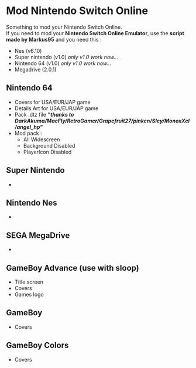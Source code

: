 # Mod Nintendo Switch Online
Something to mod your Nintendo Switch Online.  
If you need to mod your __Nintendo Switch Online Emulator__, use the __script made by Markus95__ and you need this :
* Nes (v6.10)
* Super nintendo (v1.0) _only v1.0 work now..._
* Nintendo 64 (v1.0) _only v1.0 work now..._
* Megadrive (2.0.1)

## Nintendo 64
* Covers for USA/EUR/JAP game
* Details Art for USA/EUR/JAP game
* Pack .dtz file ___"thanks to DarkAkuma/MacFly/RetroGamer/Grapefruit27/pinken/Sley/MonoxXel/angel_hp"___
* Mod pack :
  * All Widescreen
  * Background Disabled
  * PlayerIcon Disabled

## Super Nintendo
*

## Nintendo Nes
*

## SEGA MegaDrive
*

## GameBoy Advance (use with sloop)
* Title screen
* Covers
* Games logo

## GameBoy
* Covers

## GameBoy Colors
* Covers
